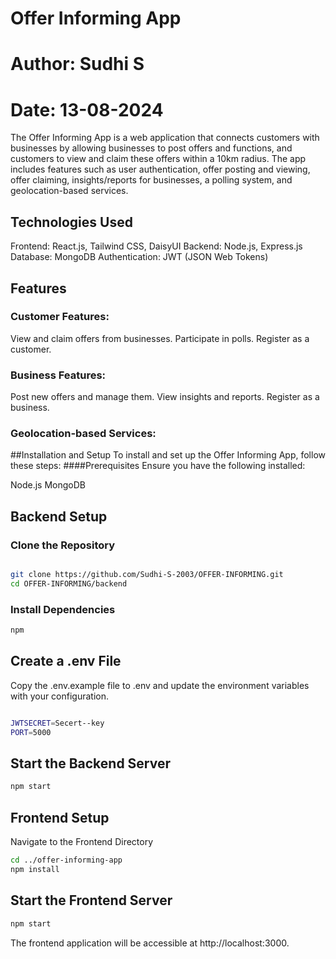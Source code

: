 # Offer Informing App
# Author: Sudhi S
# Date: 13-08-2024

The Offer Informing App is a web application that connects customers with businesses by allowing businesses to post offers and functions, and customers to view and claim these offers within a 10km radius. The app includes features such as user authentication, offer posting and viewing, offer claiming, insights/reports for businesses, a polling system, and geolocation-based services.

## Technologies Used
Frontend: React.js, Tailwind CSS, DaisyUI
Backend: Node.js, Express.js
Database: MongoDB
Authentication: JWT (JSON Web Tokens)
## Features
### Customer Features:

View and claim offers from businesses.
Participate in polls.
Register as a customer.

### Business Features:

Post new offers and manage them.
View insights and reports.
Register as a business.
### Geolocation-based Services:

##Installation and Setup
To install and set up the Offer Informing App, follow these steps:
####Prerequisites
Ensure you have the following installed:

Node.js
MongoDB 
## Backend Setup
### Clone the Repository

```bash

git clone https://github.com/Sudhi-S-2003/OFFER-INFORMING.git
cd OFFER-INFORMING/backend
```
### Install Dependencies

```bash
npm 
```
## Create a .env File

Copy the .env.example file to .env and update the environment variables with your configuration.

```bash

JWTSECRET=Secert--key
PORT=5000
```
## Start the Backend Server

```bash
npm start
```

## Frontend Setup
Navigate to the Frontend Directory

```bash
cd ../offer-informing-app
npm install
```
## Start the Frontend Server

```bash
npm start
```
The frontend application will be accessible at http://localhost:3000.



